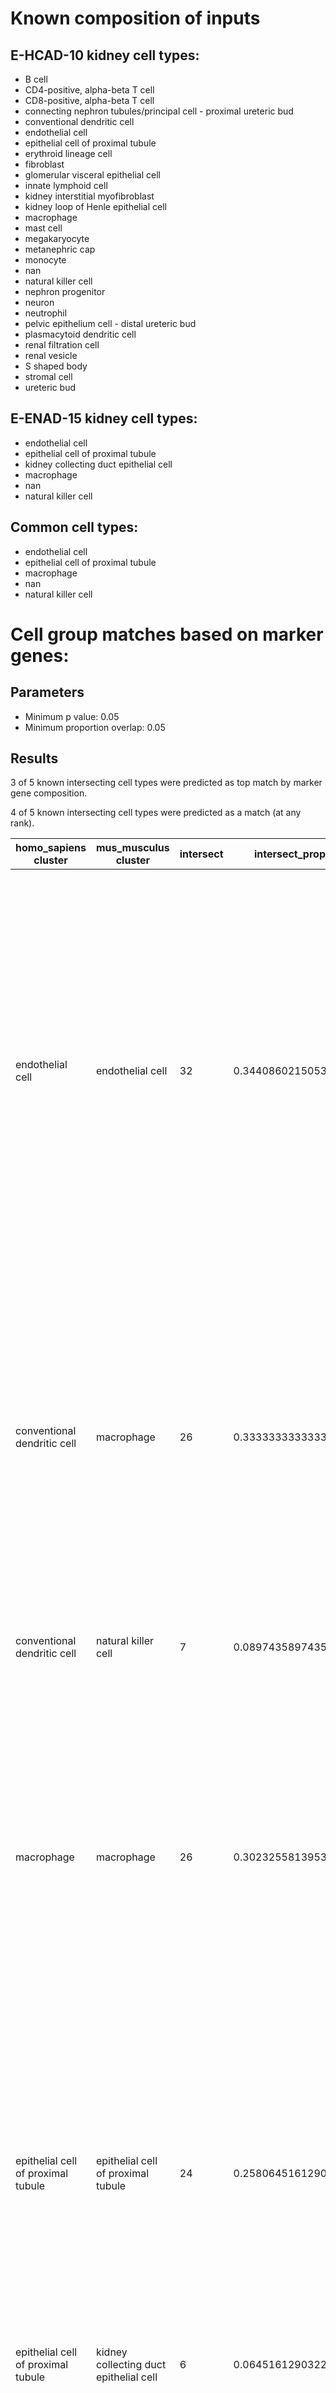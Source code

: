 # Known composition of inputs


## E-HCAD-10 kidney cell types:

 - B cell  
 - CD4-positive, alpha-beta T cell  
 - CD8-positive, alpha-beta T cell  
 - connecting nephron tubules/principal cell - proximal ureteric bud  
 - conventional dendritic cell  
 - endothelial cell  
 - epithelial cell of proximal tubule  
 - erythroid lineage cell  
 - fibroblast  
 - glomerular visceral epithelial cell  
 - innate lymphoid cell  
 - kidney interstitial myofibroblast  
 - kidney loop of Henle epithelial cell  
 - macrophage  
 - mast cell  
 - megakaryocyte  
 - metanephric cap  
 - monocyte  
 - nan  
 - natural killer cell  
 - nephron progenitor  
 - neuron  
 - neutrophil  
 - pelvic epithelium cell - distal ureteric bud  
 - plasmacytoid dendritic cell  
 - renal filtration cell  
 - renal vesicle  
 - S shaped body  
 - stromal cell  
 - ureteric bud  


## E-ENAD-15 kidney cell types:

 - endothelial cell  
 - epithelial cell of proximal tubule  
 - kidney collecting duct epithelial cell  
 - macrophage  
 - nan  
 - natural killer cell  


## Common cell types:

 - endothelial cell  
 - epithelial cell of proximal tubule  
 - macrophage  
 - nan  
 - natural killer cell  

# Cell group matches based on marker genes:


## Parameters  

 - Minimum p value: 0.05  
 - Minimum proportion overlap: 0.05  

## Results 

3 of 5 known intersecting cell types were predicted as top match by marker gene composition.  

4 of 5 known intersecting cell types were predicted as a match (at any rank).  

| homo_sapiens cluster | mus_musculus cluster | intersect | intersect_prop | intersect_gene_ids | intersect_gene_symbols |  
| --- | --- | --- | --- | --- | --- |
| endothelial cell | endothelial cell | 32 | 0.344086021505376 | ENSMUSG00000034845, ENSMUSG00000001240, ENSMUSG00000026921, ENSMUSG00000001946, ENSMUSG00000027800, ENSMUSG00000031871, ENSMUSG00000032766, ENSMUSG00000001029, ENSMUSG00000016494, ENSMUSG00000029648, ENSMUSG00000026185, ENSMUSG00000056313, ENSMUSG00000028517, ENSMUSG00000062960, ENSMUSG00000033191, ENSMUSG00000039167, ENSMUSG00000006356, ENSMUSG00000059588, ENSMUSG00000054690, ENSMUSG00000027435, ENSMUSG00000056492, ENSMUSG00000002504, ENSMUSG00000020315, ENSMUSG00000026814, ENSMUSG00000021701, ENSMUSG00000006386, ENSMUSG00000020154, ENSMUSG00000041445, ENSMUSG00000032035, ENSMUSG00000031502, ENSMUSG00000053477, ENSMUSG00000054435 | Plvap, Ramp2, Egfl7, Esam, Tm4sf1, Cdh5, Gng11, Icam2, Cd34, Flt1, Igfbp5, Tcim, Plpp3, Kdr, Tie1, Adgrl4, Crip2, Calcrl, Emcn, Cd93, Adgrf5, Slc9a3r2, Sptbn1, Eng, Plk2, Tek, Ptprb, Mmrn2, Ets1, Col4a1, Tcf4, Gimap4 |  
| conventional dendritic cell | macrophage | 26 | 0.333333333333333 | ENSMUSG00000073421, ENSMUSG00000024610, ENSMUSG00000024397, ENSMUSG00000037649, ENSMUSG00000030844, ENSMUSG00000030707, ENSMUSG00000020077, ENSMUSG00000030579, ENSMUSG00000040950, ENSMUSG00000058715, ENSMUSG00000002111, ENSMUSG00000031827, ENSMUSG00000021423, ENSMUSG00000021998, ENSMUSG00000052160, ENSMUSG00000028581, ENSMUSG00000026395, ENSMUSG00000038642, ENSMUSG00000022831, ENSMUSG00000000290, ENSMUSG00000032359, ENSMUSG00000028843, ENSMUSG00000060063, ENSMUSG00000040747, ENSMUSG00000020101, ENSMUSG00000060802 | H2-Ab1, Cd74, Aif1, H2-DMa, Rgs10, Coro1a, Srgn, Tyrobp, Mgl2, Fcer1g, Spi1, Cotl1, Ly86, Lcp1, Pld4, Laptm5, Ptprc, Ctss, Hcls1, Itgb2, Ctsh, Sh3bgrl3, Alox5ap, Cd53, Vsir, B2m |  
| conventional dendritic cell | natural killer cell | 7 | 0.0897435897435897 | ENSMUSG00000030707, ENSMUSG00000020077, ENSMUSG00000030220, ENSMUSG00000030798, ENSMUSG00000028581, ENSMUSG00000026395, ENSMUSG00000040747 | Coro1a, Srgn, Arhgdib, Cd37, Laptm5, Ptprc, Cd53 |  
| macrophage | macrophage | 26 | 0.302325581395349 | ENSMUSG00000036887, ENSMUSG00000036896, ENSMUSG00000030579, ENSMUSG00000024397, ENSMUSG00000036905, ENSMUSG00000058715, ENSMUSG00000020077, ENSMUSG00000024621, ENSMUSG00000051439, ENSMUSG00000024610, ENSMUSG00000030844, ENSMUSG00000015340, ENSMUSG00000028581, ENSMUSG00000021242, ENSMUSG00000052160, ENSMUSG00000060063, ENSMUSG00000038642, ENSMUSG00000000290, ENSMUSG00000002111, ENSMUSG00000030707, ENSMUSG00000033685, ENSMUSG00000021423, ENSMUSG00000060802, ENSMUSG00000037649, ENSMUSG00000060216, ENSMUSG00000046805 | C1qa, C1qc, Tyrobp, Aif1, C1qb, Fcer1g, Srgn, Csf1r, Cd14, Cd74, Rgs10, Cybb, Laptm5, Npc2, Pld4, Alox5ap, Ctss, Itgb2, Spi1, Coro1a, Ucp2, Ly86, B2m, H2-DMa, Arrb2, Mpeg1 |  
| epithelial cell of proximal tubule | epithelial cell of proximal tubule | 24 | 0.258064516129032 | ENSMUSG00000018339, ENSMUSG00000059412, ENSMUSG00000038298, ENSMUSG00000022323, ENSMUSG00000031938, ENSMUSG00000027070, ENSMUSG00000063683, ENSMUSG00000062609, ENSMUSG00000025059, ENSMUSG00000076441, ENSMUSG00000021238, ENSMUSG00000040181, ENSMUSG00000021490, ENSMUSG00000027199, ENSMUSG00000004610, ENSMUSG00000030945, ENSMUSG00000024646, ENSMUSG00000021947, ENSMUSG00000027513, ENSMUSG00000001827, ENSMUSG00000027359, ENSMUSG00000005125, ENSMUSG00000054428, ENSMUSG00000022821 | Gpx3, Fxyd2, Pdzk1, Rida, 4931406C07Rik, Lrp2, Glyat, Kcnj15, Gk, Ass1, Aldh6a1, Fmo1, Slc34a1, Gatm, Etfb, Acsm2, Cyb5a, Cryl1, Pck1, Folr1, Slc27a2, Ndrg1, Atpif1, Hgd |  
| epithelial cell of proximal tubule | kidney collecting duct epithelial cell | 6 | 0.0645161290322581 | ENSMUSG00000059412, ENSMUSG00000031765, ENSMUSG00000026568, ENSMUSG00000029304, ENSMUSG00000026576, ENSMUSG00000031881 | Fxyd2, Mt1, Mpc2, Spp1, Atp1b1, Cdh16 |  
| monocyte | macrophage | 20 | 0.24390243902439 | ENSMUSG00000030579, ENSMUSG00000038642, ENSMUSG00000024397, ENSMUSG00000058715, ENSMUSG00000020077, ENSMUSG00000030707, ENSMUSG00000024610, ENSMUSG00000021998, ENSMUSG00000031827, ENSMUSG00000015340, ENSMUSG00000028581, ENSMUSG00000028843, ENSMUSG00000020101, ENSMUSG00000002111, ENSMUSG00000000290, ENSMUSG00000026395, ENSMUSG00000021423, ENSMUSG00000060802, ENSMUSG00000051439, ENSMUSG00000046805 | Tyrobp, Ctss, Aif1, Fcer1g, Srgn, Coro1a, Cd74, Lcp1, Cotl1, Cybb, Laptm5, Sh3bgrl3, Vsir, Spi1, Itgb2, Ptprc, Ly86, B2m, Cd14, Mpeg1 |  
| monocyte | natural killer cell | 6 | 0.0731707317073171 | ENSMUSG00000020077, ENSMUSG00000030707, ENSMUSG00000030798, ENSMUSG00000030220, ENSMUSG00000028581, ENSMUSG00000026395 | Srgn, Coro1a, Cd37, Arhgdib, Laptm5, Ptprc |  
| kidney loop of Henle epithelial cell | kidney collecting duct epithelial cell | 21 | 0.235955056179775 | ENSMUSG00000027375, ENSMUSG00000059412, ENSMUSG00000027202, ENSMUSG00000026576, ENSMUSG00000041248, ENSMUSG00000033161, ENSMUSG00000031881, ENSMUSG00000001270, ENSMUSG00000033770, ENSMUSG00000023861, ENSMUSG00000036256, ENSMUSG00000027102, ENSMUSG00000028773, ENSMUSG00000029829, ENSMUSG00000045394, ENSMUSG00000017009, ENSMUSG00000026568, ENSMUSG00000030541, ENSMUSG00000020340, ENSMUSG00000032278, ENSMUSG00000025927 | Mal, Fxyd2, Slc12a1, Atp1b1, Kcnj1, Atp1a1, Cdh16, Ckb, Clcnka, Mpc1, Igfbp7, Hoxd8, Fabp3, Tmem213, Epcam, Sdc4, Mpc2, Idh2, Cyfip2, Paqr5, Tfap2b |  
| neutrophil | macrophage | 16 | 0.207792207792208 | ENSMUSG00000089929, ENSMUSG00000030579, ENSMUSG00000058715, ENSMUSG00000020077, ENSMUSG00000024397, ENSMUSG00000038642, ENSMUSG00000028843, ENSMUSG00000051439, ENSMUSG00000060063, ENSMUSG00000030707, ENSMUSG00000060802, ENSMUSG00000020101, ENSMUSG00000028581, ENSMUSG00000074622, ENSMUSG00000020120, ENSMUSG00000002111 | Bcl2a1b, Tyrobp, Fcer1g, Srgn, Aif1, Ctss, Sh3bgrl3, Cd14, Alox5ap, Coro1a, B2m, Vsir, Laptm5, Mafb, Plek, Spi1 |  
| neutrophil | natural killer cell | 5 | 0.0649350649350649 | ENSMUSG00000020077, ENSMUSG00000030798, ENSMUSG00000030707, ENSMUSG00000036478, ENSMUSG00000028581 | Srgn, Cd37, Coro1a, Btg1, Laptm5 |  
| natural killer cell | macrophage | 12 | 0.157894736842105 | ENSMUSG00000026395, ENSMUSG00000030579, ENSMUSG00000020077, ENSMUSG00000030707, ENSMUSG00000058715, ENSMUSG00000060063, ENSMUSG00000021998, ENSMUSG00000000290, ENSMUSG00000060802, ENSMUSG00000059089, ENSMUSG00000040747, ENSMUSG00000020120 | Ptprc, Tyrobp, Srgn, Coro1a, Fcer1g, Alox5ap, Lcp1, Itgb2, B2m, Fcgr4, Cd53, Plek |  
| natural killer cell | natural killer cell | 7 | 0.0921052631578947 | ENSMUSG00000026395, ENSMUSG00000045826, ENSMUSG00000020077, ENSMUSG00000030707, ENSMUSG00000030220, ENSMUSG00000032035, ENSMUSG00000040747 | Ptprc, Ptprcap, Srgn, Coro1a, Arhgdib, Ets1, Cd53 |  
| natural killer cell | endothelial cell | 4 | 0.0526315789473684 | ENSMUSG00000020077, ENSMUSG00000032035, ENSMUSG00000060802, ENSMUSG00000054435 | Srgn, Ets1, B2m, Gimap4 |  
| plasmacytoid dendritic cell | macrophage | 12 | 0.144578313253012 | ENSMUSG00000024610, ENSMUSG00000052160, ENSMUSG00000058715, ENSMUSG00000030579, ENSMUSG00000060063, ENSMUSG00000018008, ENSMUSG00000030707, ENSMUSG00000060802, ENSMUSG00000037649, ENSMUSG00000024397, ENSMUSG00000038642, ENSMUSG00000020077 | Cd74, Pld4, Fcer1g, Tyrobp, Alox5ap, Cyth4, Coro1a, B2m, H2-DMa, Aif1, Ctss, Srgn |  
| B cell | macrophage | 10 | 0.136986301369863 | ENSMUSG00000028581, ENSMUSG00000024610, ENSMUSG00000060802, ENSMUSG00000030707, ENSMUSG00000033685, ENSMUSG00000028459, ENSMUSG00000040747, ENSMUSG00000073421, ENSMUSG00000037649, ENSMUSG00000026395 | Laptm5, Cd74, B2m, Coro1a, Ucp2, Cd72, Cd53, H2-Ab1, H2-DMa, Ptprc |  
| B cell | natural killer cell | 7 | 0.0958904109589041 | ENSMUSG00000030798, ENSMUSG00000028581, ENSMUSG00000030220, ENSMUSG00000045826, ENSMUSG00000030707, ENSMUSG00000040747, ENSMUSG00000026395 | Cd37, Laptm5, Arhgdib, Ptprcap, Coro1a, Cd53, Ptprc |  
| ureteric bud | kidney collecting duct epithelial cell | 12 | 0.131868131868132 | ENSMUSG00000027375, ENSMUSG00000030160, ENSMUSG00000045394, ENSMUSG00000026568, ENSMUSG00000026576, ENSMUSG00000036256, ENSMUSG00000074227, ENSMUSG00000027102, ENSMUSG00000059412, ENSMUSG00000033161, ENSMUSG00000017009, ENSMUSG00000001864 | Mal, Tmem52b, Epcam, Mpc2, Atp1b1, Igfbp7, Spint2, Hoxd8, Fxyd2, Atp1a1, Sdc4, Aif1l |  
| CD4-positive, alpha-beta T cell | macrophage | 10 | 0.123456790123457 | ENSMUSG00000026395, ENSMUSG00000030707, ENSMUSG00000022148, ENSMUSG00000028581, ENSMUSG00000030844, ENSMUSG00000060802, ENSMUSG00000021998, ENSMUSG00000033685, ENSMUSG00000020077, ENSMUSG00000040747 | Ptprc, Coro1a, Fyb, Laptm5, Rgs10, B2m, Lcp1, Ucp2, Srgn, Cd53 |  
| CD4-positive, alpha-beta T cell | natural killer cell | 8 | 0.0987654320987654 | ENSMUSG00000032035, ENSMUSG00000026395, ENSMUSG00000030707, ENSMUSG00000030220, ENSMUSG00000030798, ENSMUSG00000028581, ENSMUSG00000020077, ENSMUSG00000040747 | Ets1, Ptprc, Coro1a, Arhgdib, Cd37, Laptm5, Srgn, Cd53 |  
| CD8-positive, alpha-beta T cell | natural killer cell | 9 | 0.121621621621622 | ENSMUSG00000030220, ENSMUSG00000030707, ENSMUSG00000020077, ENSMUSG00000032035, ENSMUSG00000026395, ENSMUSG00000045826, ENSMUSG00000028581, ENSMUSG00000036478, ENSMUSG00000030798 | Arhgdib, Coro1a, Srgn, Ets1, Ptprc, Ptprcap, Laptm5, Btg1, Cd37 |  
| CD8-positive, alpha-beta T cell | macrophage | 7 | 0.0945945945945946 | ENSMUSG00000030707, ENSMUSG00000020077, ENSMUSG00000026395, ENSMUSG00000060802, ENSMUSG00000021998, ENSMUSG00000028581, ENSMUSG00000022148 | Coro1a, Srgn, Ptprc, B2m, Lcp1, Laptm5, Fyb |  
| CD8-positive, alpha-beta T cell | endothelial cell | 4 | 0.0540540540540541 | ENSMUSG00000020077, ENSMUSG00000032035, ENSMUSG00000060802, ENSMUSG00000054435 | Srgn, Ets1, B2m, Gimap4 |  
| mast cell | macrophage | 10 | 0.120481927710843 | ENSMUSG00000060063, ENSMUSG00000020077, ENSMUSG00000028581, ENSMUSG00000058715, ENSMUSG00000030579, ENSMUSG00000028843, ENSMUSG00000031613, ENSMUSG00000040747, ENSMUSG00000060802, ENSMUSG00000021998 | Alox5ap, Srgn, Laptm5, Fcer1g, Tyrobp, Sh3bgrl3, Hpgd, Cd53, B2m, Lcp1 |  
| mast cell | natural killer cell | 5 | 0.0602409638554217 | ENSMUSG00000020077, ENSMUSG00000028581, ENSMUSG00000030220, ENSMUSG00000030798, ENSMUSG00000040747 | Srgn, Laptm5, Arhgdib, Cd37, Cd53 |  
| S shaped body | kidney collecting duct epithelial cell | 10 | 0.10752688172043 | ENSMUSG00000074227, ENSMUSG00000059412, ENSMUSG00000001864, ENSMUSG00000045394, ENSMUSG00000026568, ENSMUSG00000001270, ENSMUSG00000027375, ENSMUSG00000026576, ENSMUSG00000031881, ENSMUSG00000017009 | Spint2, Fxyd2, Aif1l, Epcam, Mpc2, Ckb, Mal, Atp1b1, Cdh16, Sdc4 |  
| S shaped body | epithelial cell of proximal tubule | 7 | 0.0752688172043011 | ENSMUSG00000059412, ENSMUSG00000022323, ENSMUSG00000038298, ENSMUSG00000027359, ENSMUSG00000031938, ENSMUSG00000076441, ENSMUSG00000024646 | Fxyd2, Rida, Pdzk1, Slc27a2, 4931406C07Rik, Ass1, Cyb5a |  
| innate lymphoid cell | macrophage | 8 | 0.0975609756097561 | ENSMUSG00000020077, ENSMUSG00000030707, ENSMUSG00000021998, ENSMUSG00000026395, ENSMUSG00000040747, ENSMUSG00000060802, ENSMUSG00000075415, ENSMUSG00000024610 | Srgn, Coro1a, Lcp1, Ptprc, Cd53, B2m, Fnbp1, Cd74 |  
| innate lymphoid cell | natural killer cell | 7 | 0.0853658536585366 | ENSMUSG00000030220, ENSMUSG00000020077, ENSMUSG00000030707, ENSMUSG00000030798, ENSMUSG00000045826, ENSMUSG00000026395, ENSMUSG00000040747 | Arhgdib, Srgn, Coro1a, Cd37, Ptprcap, Ptprc, Cd53 |  
| kidney interstitial myofibroblast | endothelial cell | 8 | 0.0833333333333333 | ENSMUSG00000026814, ENSMUSG00000029761, ENSMUSG00000028776, ENSMUSG00000054690, ENSMUSG00000031502, ENSMUSG00000018593, ENSMUSG00000006356, ENSMUSG00000027800 | Eng, Cald1, Tinagl1, Emcn, Col4a1, Sparc, Crip2, Tm4sf1 |  
| stromal cell | endothelial cell | 8 | 0.0824742268041237 | ENSMUSG00000054690, ENSMUSG00000029761, ENSMUSG00000027210, ENSMUSG00000052534, ENSMUSG00000025492, ENSMUSG00000018593, ENSMUSG00000022122, ENSMUSG00000031502 | Emcn, Cald1, Meis2, Pbx1, Ifitm3, Sparc, Ednrb, Col4a1 |  
